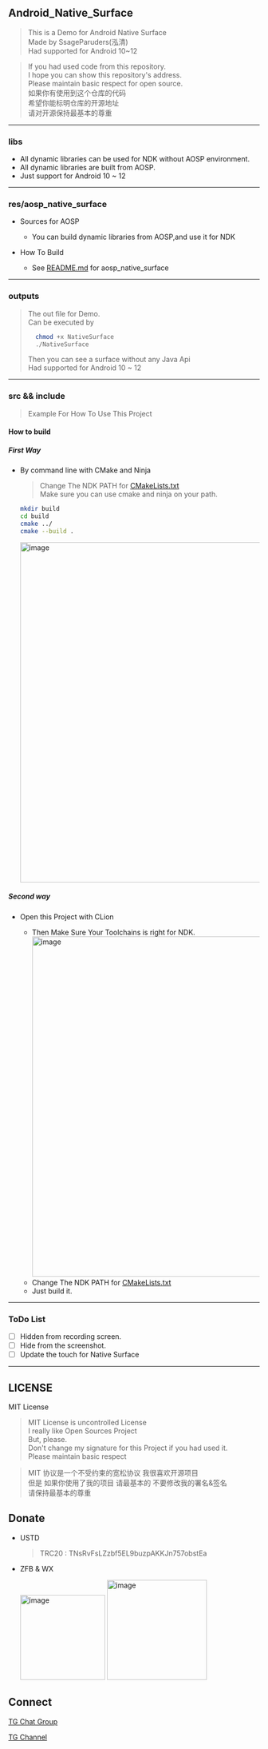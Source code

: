 ## Android_Native_Surface


> This is a Demo for Android Native Surface <br>
> Made by SsageParuders(泓清)<br>
> Had supported for Android 10~12<br>

> If you had used code from this repository.<br>
> I hope you can show this repository's address.<br>
> Please maintain basic respect for open source.<br>
> 如果你有使用到这个仓库的代码<br>
> 希望你能标明仓库的开源地址<br>
> 请对开源保持最基本的尊重<br>

---

### libs

- All dynamic libraries can be used for NDK without AOSP environment.<br>
- All dynamic libraries are built from AOSP.<br>
- Just support for Android 10 ~ 12<br>

---

### res/aosp_native_surface

- Sources for AOSP
    
    - You can build dynamic libraries from AOSP,and use it for NDK

- How To Build 

    - See [README.md](./res/aosp_native_surface/README.md) for aosp_native_surface

---

### outputs 

> The out file for Demo.<br>
> Can be executed by 
>   ```bash
>     chmod +x NativeSurface
>     ./NativeSurface
>   ```
> Then you can see a surface without any Java Api<br>
> Had supported for Android 10 ~ 12

---

### src && include

> Example For How To Use This Project

#### How to build

##### First Way

- By command line with CMake and Ninja

    > Change The NDK PATH for [CMakeLists.txt](https://github.com/SsageParuders/Android_Native_Surface/blob/e578428618899ec3bb1f4dcebba985a731b04606/CMakeLists.txt#L8)<br>
      Make sure you can use cmake and ninja on your path.

    ```bash
    mkdir build
    cd build
    cmake ../
    cmake --build .
  ```

   <img width="681" alt="image" src="https://raw.githubusercontent.com/SsageParuders/RES/master/img/202208270207345.png">

##### Second way

- Open this Project with CLion
    
  - Then Make Sure Your Toolchains is right for NDK.
    <img width="681" alt="image" src="https://raw.githubusercontent.com/SsageParuders/RES/master/img/202208270243940.png">
  - Change The NDK PATH for [CMakeLists.txt](https://github.com/SsageParuders/Android_Native_Surface/blob/e578428618899ec3bb1f4dcebba985a731b04606/CMakeLists.txt#L8)
  - Just build it.

---

### ToDo List

- [ ] Hidden from recording screen.
- [ ] Hide from the screenshot.
- [ ] Update the touch for Native Surface

---

## LICENSE

MIT License

> MIT License is uncontrolled License<br>
> I really like Open Sources Project<br>
> But, please.<br>
> Don't change my signature for this Project if you had used it.<br>
> Please maintain basic respect<br>

> MIT 协议是一个不受约束的宽松协议 我很喜欢开源项目<br>
> 但是 如果你使用了我的项目 请最基本的 不要修改我的署名&签名<br>
> 请保持最基本的尊重<br>

## Donate

- USTD
  > TRC20 : TNsRvFsLZzbf5EL9buzpAKKJn757obstEa

- ZFB & WX

  <img width="170" alt="image" src="https://raw.githubusercontent.com/SsageParuders/RES/master/img/202208270304053.png">
  <img width="200" alt="image" src="https://raw.githubusercontent.com/SsageParuders/RES/master/img/202208270301440.png">

## Connect

[TG Chat Group](https://t.me/+9Q9_NQHuAotlMjFl)

[TG Channel](https://t.me/SsageParudersHack)
